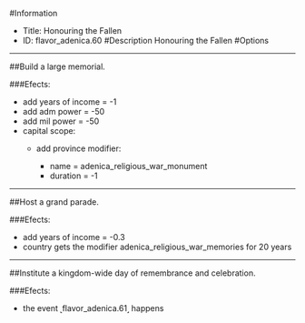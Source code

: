 #Information
 - Title: Honouring the Fallen
 - ID: flavor_adenica.60
#Description
Honouring the Fallen
#Options

___
##Build a large memorial.

###Efects:<ul><li>add years of income = -1</li><li>add adm power = -50</li><li>add mil power = -50</li><li>capital scope:</li><ul><li>add province modifier:</li><ul><li>name = adenica_religious_war_monument</li><li>duration = -1</li></ul></ul></ul>

___
##Host a grand parade.

###Efects:<ul><li>add years of income = -0.3</li><li>country gets the modifier adenica_religious_war_memories for 20 years</li></ul>

___
##Institute a kingdom-wide day of remembrance and celebration.

###Efects:<ul><li>the event ˻flavor_adenica.61˼ happens</li></ul>
